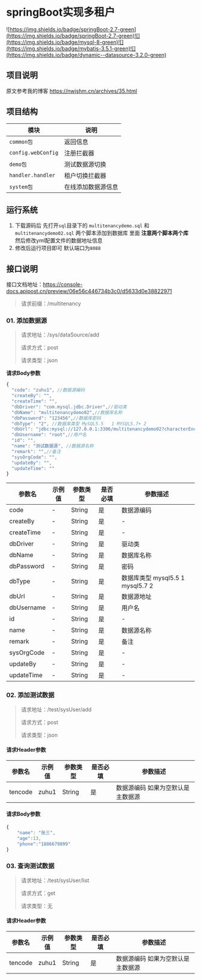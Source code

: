 # springBoot实现多租户
![https://img.shields.io/badge/springBoot-2.7-green](https://img.shields.io/badge/springBoot-2.7-green)![](https://img.shields.io/badge/mysql-8-green)![](https://img.shields.io/badge/mybatis-3.5.1-green)![](https://img.shields.io/badge/dynamic--datasource-3.2.0-green)

## 项目说明

原文参考我的博客 https://nwjshm.cn/archives/35.html

## 项目结构



| 模块               | 说明               |
| ------------------ | ------------------ |
| `common包`         | 返回信息           |
| `config.webConfig` | 注册拦截器         |
| `demo包`           | 测试数据源切换     |
| `handler.handler`  | 租户切换拦截器     |
| `system包`         | 在线添加数据源信息 |

## 运行系统

1. 下载源码后 先打开`sql`目录下的 `multitenancydemo.sql` 和`multitenancydemo02.sql` 两个脚本添加到数据库 里面 **注意两个脚本两个库**  然后修改yml配置文件的数据地址信息
2. 修改后运行项目即可 默认端口为`8088`

## 接口说明

接口文档地址：https://console-docs.apipost.cn/preview/06e56c446734b3c0/d5633d0e38822971

> 请求前缀：/multitenancy

### 01. 添加数据源

> 请求地址：/sys/dataSource/add
>
> 请求方式：post
>
> 请求类型：json

**请求Body参数**

```javascript
{
  "code": "zuhu1", //数据源编码
  "createBy": "",
  "createTime": "",
  "dbDriver": "com.mysql.jdbc.Driver",//驱动类
  "dbName": "multitenancydemo02",//数据库名称
  "dbPassword": "123456",//数据库密码
  "dbType": "2", //数据库类型 MySQL5.5	1 MYSQL5.7+	2
  "dbUrl": "jdbc:mysql://127.0.0.1:3306/multitenancydemo02?characterEncoding=UTF-8&useUnicode=true&useSSL=false",//数据源地址
  "dbUsername": "root",//用户名
  "id": "",
  "name": "测试数据源", //数据源名称
  "remark": "",//备注
  "sysOrgCode": "",
  "updateBy": "",
  "updateTime": ""
}
```

| 参数名     | 示例值 | 参数类型 | 是否必填 | 参数描述                         |
| ---------- | ------ | -------- | -------- | -------------------------------- |
| code       | -      | String   | 是       | 数据源编码                       |
| createBy   | -      | String   | 是       | -                                |
| createTime | -      | String   | 是       | -                                |
| dbDriver   | -      | String   | 是       | 驱动类                           |
| dbName     | -      | String   | 是       | 数据库名称                       |
| dbPassword | -      | String   | 是       | 密码                             |
| dbType     | -      | String   | 是       | 数据库类型 mysql5.5 1 mysql5.7 2 |
| dbUrl      | -      | String   | 是       | 数据源地址                       |
| dbUsername | -      | String   | 是       | 用户名                           |
| id         | -      | String   | 是       | -                                |
| name       | -      | String   | 是       | 数据源名称                       |
| remark     | -      | String   | 是       | 备注                             |
| sysOrgCode | -      | String   | 是       | -                                |
| updateBy   | -      | String   | 是       | -                                |
| updateTime | -      | String   | 是       | -                                |

### 02.  添加测试数据

> 请求地址：/test/sysUser/add
>
> 请求方式：post
>
> 请求类型：json

#### 请求Header参数

| 参数名  | 示例值 | 参数类型 | 是否必填 | 参数描述                          |
| ------- | ------ | -------- | -------- | --------------------------------- |
| tencode | zuhu1  | String   | 是       | 数据源编码 如果为空默认是主数据源 |

#### 请求Body参数

```javascript
{
    "name": "张三",
    "age":13,
    "phone":"1886679899"
}
```

### 03. 查询测试数据

> 请求地址：/test/sysUser/list
>
> 请求方式：get
>
> 请求类型：无

#### 请求Header参数

| 参数名  | 示例值 | 参数类型 | 是否必填 | 参数描述                          |
| ------- | ------ | -------- | -------- | --------------------------------- |
| tencode | zuhu1  | String   | 是       | 数据源编码 如果为空默认是主数据源 |
